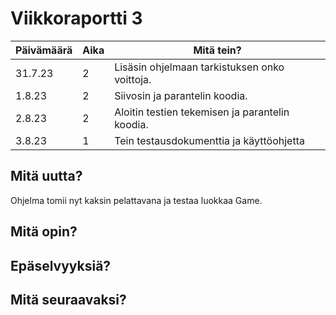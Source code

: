# Viikkoraportti 3

| Päivämäärä |     Aika      |                                     Mitä tein?                                  |
|------------|---------------|---------------------------------------------------------------------------------|
|   31.7.23  |      2     | Lisäsin ohjelmaan tarkistuksen onko voittoja. |
|  1.8.23  | 2 |  Siivosin ja parantelin koodia.  |
|   2.8.23  | 2 | Aloitin testien tekemisen ja parantelin koodia.  |
|   3.8.23  | 1 | Tein testausdokumenttia ja käyttöohjetta   |

## Mitä uutta?
Ohjelma tomii nyt kaksin pelattavana ja testaa luokkaa Game.

## Mitä opin?

## Epäselvyyksiä?

## Mitä seuraavaksi?

